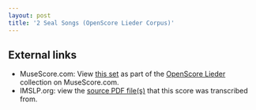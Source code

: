 ```yaml
---
layout: post
title: '2 Seal Songs (OpenScore Lieder Corpus)'
---
```


## External links

- MuseScore.com: View [this set] as part of the [OpenScore Lieder] collection on MuseScore.com.
- IMSLP.org: view the [source PDF file(s)][IMSLP] that this score was transcribed from.

[IMSLP]: https://imslp.org/wiki/Special:ReverseLookup/626778
[this set]: https://musescore.com/openscore-lieder-corpus/sets/5106657
[OpenScore Lieder]: https://musescore.com/openscore-lieder-corpus
